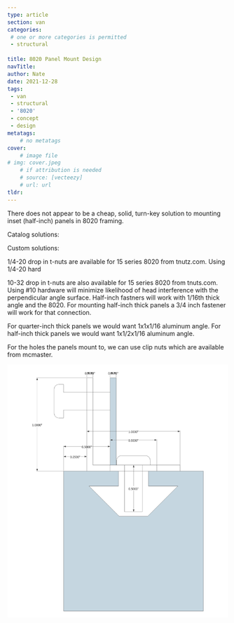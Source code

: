 ```yaml
---
type: article
section: van
categories: 
 # one or more categories is permitted
 - structural

title: 8020 Panel Mount Design
navTitle:
author: Nate
date: 2021-12-28
tags:
 - van
 - structural
 - '8020'
 - concept
 - design
metatags:
	# no metatags
cover: 
	# image file
# img: cover.jpeg
	# if attribution is needed
	# source: [vecteezy]
	# url: url
tldr:
---
```


There does not appear to be a cheap, solid, turn-key solution to mounting inset (half-inch) panels in 8020 framing.

Catalog solutions:

Custom solutions:

1/4-20 drop in t-nuts are available for 15 series 8020 from tnutz.com.  Using 1/4-20 hard

10-32 drop in t-nuts are also available for 15 series 8020 from tnuts.com.  Using #10 hardware will minimize likelihood of head interference with the perpendicular angle surface. Half-inch fastners will work with 1/16th thick angle and the 8020.  For mounting half-inch thick panels a 3/4 inch fastener will work for that connection.

For quarter-inch thick panels we would want 1x1x1/16 aluminum angle.  For half-inch thick panels we would want 1x1/2x1/16 aluminum angle.

For the holes the panels mount to, we can use clip nuts which are available from mcmaster.

![sketch](panel-mount-10-hardware.png)
